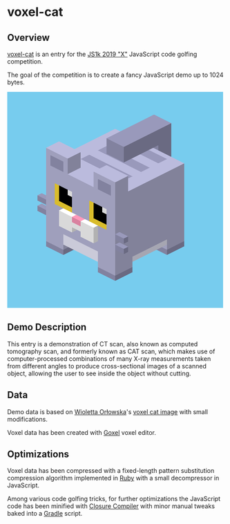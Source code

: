 # voxel-cat

## Overview

[voxel-cat](http://gaborbata.github.io/voxel-cat/) is an entry for the
[JS1k 2019 "X"](https://js1k.com/2019-x/) JavaScript code golfing competition.

The goal of the competition is to create a fancy JavaScript demo up to 1024 bytes.

![voxel-cat](https://raw.githubusercontent.com/gaborbata/voxel-cat/master/voxel-cat.png)

## Demo Description

This entry is a demonstration of CT scan, also known as computed tomography scan,
and formerly known as CAT scan, which makes use of computer-processed combinations
of many X-ray measurements taken from different angles to produce cross-sectional
images of a scanned object, allowing the user to see inside the object without cutting.

## Data

Demo data is based on [Wioletta Orłowska](http://orlowska.tumblr.com/)'s
[voxel cat image](http://orlowska.tumblr.com/post/163178813780/im-sooo-excited-working-on-a-new-game-with)
with small modifications.

Voxel data has been created with
[Goxel](https://github.com/guillaumechereau/goxel) voxel editor.

## Optimizations

Voxel data has been compressed with a fixed-length pattern substitution
compression algorithm implemented in [Ruby](https://github.com/ruby/ruby)
with a small decompressor in JavaScript.

Among various code golfing tricks, for further optimizations the JavaScript code
has been minified with [Closure Compiler](https://github.com/google/closure-compiler)
with minor manual tweaks baked into a [Gradle](https://github.com/gradle/gradle) script.
